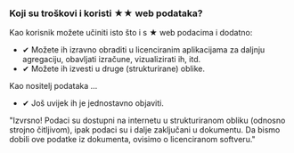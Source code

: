 ### Koji su troškovi i koristi <span class="stars-inline">&#x2605;&#x2605;</span> web podataka?

Kao korisnik možete učiniti isto što i s <span class="stars-inline">&#x2605;</span> web podacima i dodatno:

- &#10004; Možete ih izravno obraditi u licenciranim aplikacijama za daljnju agregaciju, obavljati izračune, vizualizirati ih, itd.
- &#10004; Možete ih izvesti u druge (strukturirane) oblike.

Kao nositelj podataka &hellip;

- &#10004; Još uvijek ih je jednostavno objaviti.

"Izvrsno! Podaci su dostupni na internetu u strukturiranom obliku (odnosno strojno čitljivom), ipak podaci su i dalje zaključani u dokumentu. Da bismo dobili ove podatke iz dokumenta, ovisimo o licenciranom softveru."
